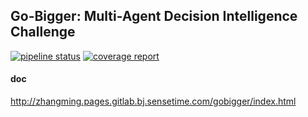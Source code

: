 ## Go-Bigger: Multi-Agent Decision Intelligence Challenge
[![pipeline status](https://gitlab.bj.sensetime.com/zhangming/gobigger/badges/master/pipeline.svg)](https://gitlab.bj.sensetime.com/zhangming/gobigger/commits/master)
[![coverage report](https://gitlab.bj.sensetime.com/zhangming/gobigger/badges/master/coverage.svg)](https://gitlab.bj.sensetime.com/zhangming/gobigger/commits/master)

#### doc
http://zhangming.pages.gitlab.bj.sensetime.com/gobigger/index.html



